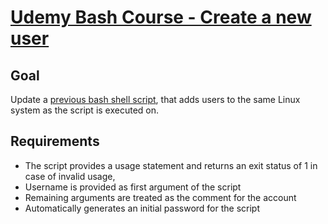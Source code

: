 # [Udemy Bash Course - Create a new user]
## Goal
Update a [previous bash shell script], that adds users to the same Linux system as the script is executed on.

## Requirements
- The script provides a usage statement and returns an exit status of 1 in case of invalid usage,
- Username is provided as first argument of the script
- Remaining arguments are treated as the comment for the account
- Automatically generates an initial password for the script

[Udemy Bash Course - Create a new user]: <https://udemy.com/course/linux-shell-scripting-projects>
[previous bash shell script]: <https://github.com/kopcink/udemy_bash_exercise_1>
